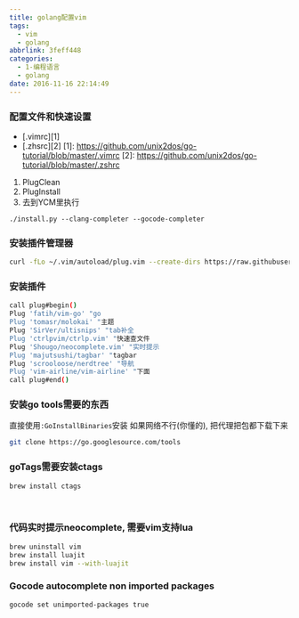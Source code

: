 ```yaml
---
title: golang配置vim
tags:
  - vim
  - golang
abbrlink: 3feff448
categories:
  - 1-编程语言
  - golang
date: 2016-11-16 22:14:49
---
```

### 配置文件和快速设置
- [.vimrc][1]
- [.zhsrc][2]
[1]: https://github.com/unix2dos/go-tutorial/blob/master/.vimrc
[2]: https://github.com/unix2dos/go-tutorial/blob/master/.zshrc

1. PlugClean
2. PlugInstall
3. 去到YCM里执行
```
./install.py --clang-completer --gocode-completer
```


### 安装插件管理器
```bash
curl -fLo ~/.vim/autoload/plug.vim --create-dirs https://raw.githubusercontent.com/junegunn/vim-plug/master/plug.vim
```

### 安装插件
```bash
call plug#begin()
Plug 'fatih/vim-go' "go
Plug 'tomasr/molokai' "主题
Plug 'SirVer/ultisnips' "tab补全
Plug 'ctrlpvim/ctrlp.vim' "快速查文件
Plug 'Shougo/neocomplete.vim' "实时提示
Plug 'majutsushi/tagbar' "tagbar
Plug 'scrooloose/nerdtree' "导航
Plug 'vim-airline/vim-airline' "下面
call plug#end()
```
<!-- more -->

###  安装go tools需要的东西﻿
直接使用`:GoInstallBinaries`安装
如果网络不行(你懂的), 把代理把包都下载下来

```bash
git clone https://go.googlesource.com/tools  
```


### goTags需要安装ctags

```bash
brew install ctags
```
﻿

### 代码实时提示neocomplete, 需要vim支持lua
```bash
brew uninstall vim
brew install luajit
brew install vim --with-luajit
```


### Gocode autocomplete non imported packages
```
gocode set unimported-packages true
```